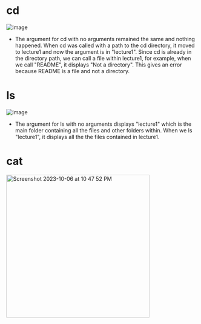 # cd
![image](https://github.com/jasmine-le29/cse15l-lab-reports/assets/116687332/e696aef1-eabb-4f50-b6f6-005ed31e36ed)

- The argument for cd with no arguments remained the same and nothing happened. When cd was called with a path to the cd directory, it moved to lecture1 and now the argument is in "lecture1". Since cd is already in the directory path, we can call a file within lecture1, for example, when we call "README", it displays "Not a directory". This gives an error because README is a file and not a directory.

# ls
![image](https://github.com/jasmine-le29/cse15l-lab-reports/assets/116687332/246e6273-6a97-4c70-b7d7-ad7242c14720)

- The argument for ls with no arguments displays "lecture1" which is the main folder containing all the files and other folders within. When we ls "lecture1", it displays all the the files contained in lecture1. 

# cat
<img width="378" alt="Screenshot 2023-10-06 at 10 47 52 PM" src="https://github.com/jasmine-le29/cse15l-lab-reports/assets/116687332/73fd7ab3-b57e-4648-9893-d4b0160eac30">
